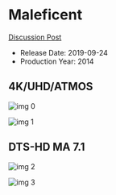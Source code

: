 # Maleficent

[Discussion Post](https://www.avsforum.com/threads/bass-eq-for-filtered-movies.2995212/post-58525760)

* Release Date: 2019-09-24
* Production Year: 2014

## 4K/UHD/ATMOS

![img 0](https://i.imgur.com/FmLXvum.jpg)

![img 1](https://i.imgur.com/K0EEeD9.png)

## DTS-HD MA 7.1

![img 2](https://i.imgur.com/wdkZRjb.jpg)

![img 3](https://i.imgur.com/kfVpdlS.png)

